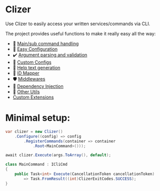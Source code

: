 # Clizer

Use Clizer to easily access your written services/commands via CLI.

The project provides useful functions to make it really easy all the way:
- :rocket: [Main/sub command handling](docs/commands.md)
- :hammer: [Easy Configuration](docs/configuration.md)
- :heavy_check_mark: [Argument parsing and validation](docs/arguments.md)
- :bookmark: [Custom Configs](docs/custom_configs.md)
- :book: [Help text generation](docs/help.md)
- :link: [ID Mapper](docs/mapper.md)
- :shield: [Middlewares](docs/middlewares.md)
- :syringe: [Dependency Injection](docs/dependency_injection.md)
- :toolbox: [Other Utils](docs/utils.md)
- [Custom Extensions](docs/custom_extensions.md)

# Minimal setup:
```csharp
var clizer = new Clizer()
    .Configure((config) => config
        .RegisterCommands(container => container
            .Root<MainCommand>()));

await clizer.Execute(args.ToArray(), default);

class MainCommand : ICliCmd
{
    public Task<int> Execute(CancellationToken cancellationToken)
        => Task.FromResult((int)ClizerExitCodes.SUCCESS);
}
```